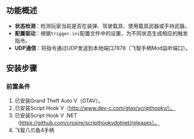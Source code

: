 ## 功能概述
- **状态检测**：检测玩家当前是否在装弹、驾驶载具、使用载具武器或手持武器。
- **配置驱动**：根据`trigger.ini`配置文件中的设置，为不同状态生成相应的触发指令。
- **UDP通信**：将指令通过UDP发送到本地端口7878（飞智手柄Mod监听端口）。
  
## 安装步骤
### 前置条件
1. 已安装Grand Theft Auto V（GTAV）。
2. 已安装Script Hook V（http://www.dev-c.com/gtav/scripthookv/）。
3. 已安装Script Hook V .NET（https://github.com/crosire/scripthookvdotnet/releases）。
4. 飞智八爪鱼4手柄
